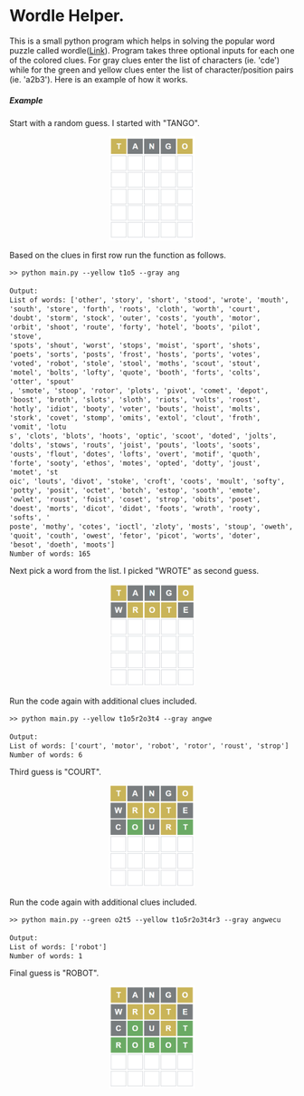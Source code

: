 # Wordle Helper.

This is a small python program which helps in solving the popular word puzzle called wordle([Link](https://www.powerlanguage.co.uk/wordle/)). Program takes three optional inputs for each one of the colored clues. For gray clues enter the list of characters (ie. 'cde') while for the green and yellow clues enter the list of character/position pairs (ie. 'a2b3'). Here is an example of how it works. 

##### Example

Start with a random guess. I started with "TANGO".  
<div align=center><img src="img/1.PNG" height = "30%" width = "30%"/></div>

Based on the clues in first row run the function as follows.
```shell
>> python main.py --yellow t1o5 --gray ang

Output:
List of words: ['other', 'story', 'short', 'stood', 'wrote', 'mouth', 'south', 'store', 'forth', 'roots', 'cloth', 'worth', 'court', 'doubt', 'storm', 'stock', 'outer', 'costs', 'youth', 'motor', 'orbit', 'shoot', 'route', 'forty', 'hotel', 'boots', 'pilot', 'stove',
'spots', 'shout', 'worst', 'stops', 'moist', 'sport', 'shots', 'poets', 'sorts', 'posts', 'frost', 'hosts', 'ports', 'votes', 'voted', 'robot', 'stole', 'stool', 'moths', 'scout', 'stout', 'motel', 'bolts', 'lofty', 'quote', 'booth', 'forts', 'colts', 'otter', 'spout'
, 'smote', 'stoop', 'rotor', 'plots', 'pivot', 'comet', 'depot', 'boost', 'broth', 'slots', 'sloth', 'riots', 'volts', 'roost', 'hotly', 'idiot', 'booty', 'voter', 'bouts', 'hoist', 'molts', 'stork', 'covet', 'stomp', 'omits', 'extol', 'clout', 'froth', 'vomit', 'lotu
s', 'clots', 'blots', 'hoots', 'optic', 'scoot', 'doted', 'jolts', 'dolts', 'stows', 'routs', 'joist', 'pouts', 'loots', 'soots', 'ousts', 'flout', 'dotes', 'lofts', 'overt', 'motif', 'quoth', 'forte', 'sooty', 'ethos', 'motes', 'opted', 'dotty', 'joust', 'motet', 'st
oic', 'louts', 'divot', 'stoke', 'croft', 'coots', 'moult', 'softy', 'potty', 'posit', 'octet', 'botch', 'estop', 'sooth', 'emote', 'owlet', 'roust', 'foist', 'coset', 'strop', 'obits', 'poset', 'doest', 'morts', 'dicot', 'didot', 'foots', 'wroth', 'rooty', 'softs', '
poste', 'mothy', 'cotes', 'ioctl', 'zloty', 'mosts', 'stoup', 'oweth', 'quoit', 'couth', 'owest', 'fetor', 'picot', 'worts', 'doter', 'besot', 'doeth', 'moots']
Number of words: 165
```
Next pick a word from the list. I picked "WROTE" as second guess.  
<div align=center><img src="img/2.PNG" height = "30%" width = "30%"/></div> 

Run the code again with additional clues included.
```shell
>> python main.py --yellow t1o5r2o3t4 --gray angwe

Output:
List of words: ['court', 'motor', 'robot', 'rotor', 'roust', 'strop']
Number of words: 6
```

Third guess is "COURT".
<div align=center><img src="img/3.PNG" height = "30%" width = "30%"/></div>

Run the code again with additional clues included.
```shell
>> python main.py --green o2t5 --yellow t1o5r2o3t4r3 --gray angwecu

Output:
List of words: ['robot']
Number of words: 1
```

Final guess is "ROBOT".
<div align=center><img src="img/4.PNG" height = "30%" width = "30%"/></div>
